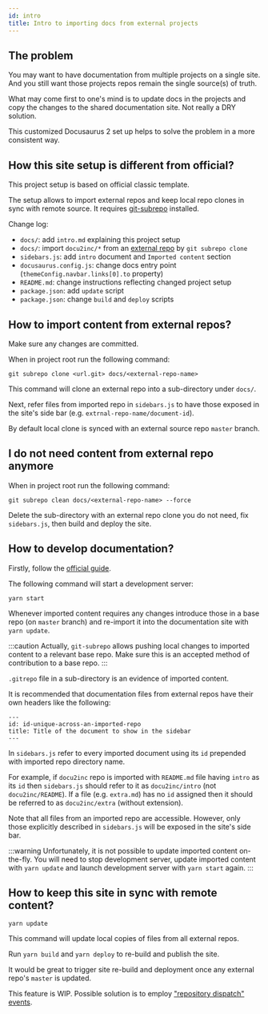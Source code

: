 ```yaml
---
id: intro
title: Intro to importing docs from external projects
---
```


## The problem

You may want to have documentation from multiple projects on a single
site. And you still want those projects repos remain the single source(s)
of truth.

What may come first to one's mind is to update docs in the projects
and copy the changes to the shared documentation site.
Not really a DRY solution.

This customized Docusaurus 2 set up helps to solve the problem
in a more consistent way.

## How this site setup is different from official?

This project setup is based on official classic template.

The setup allows to import external repos and keep local repo clones
in sync with remote source. It requires [git-subrepo](https://github.com/ingydotnet/git-subrepo#installation-instructions)
installed.

Change log:
 * `docs/`: add `intro.md` explaining this project setup
 * `docs/`: import `docu2inc/*` from
   an [external repo](https://github.com/OleksiyRudenko/docu2inc)
   by `git subrepo clone`
 * `sidebars.js`: add `intro` document and `Imported content` section
 * `docusaurus.config.js`: change docs entry point
   (`themeConfig.navbar.links[0].to` property)
 * `README.md`: change instructions reflecting changed project setup
 * `package.json`: add `update` script
 * `package.json`: change `build` and `deploy` scripts

## How to import content from external repos?

Make sure any changes are committed.

When in project root run the following command:
```
git subrepo clone <url.git> docs/<external-repo-name>
```

This command will clone an external repo into a sub-directory
under `docs/`.

Next, refer files from imported repo in `sidebars.js` to have
those exposed in the site's side bar
(e.g. `extrnal-repo-name/document-id`).

By default local clone is synced with an external source repo
`master` branch.

## I do not need content from external repo anymore

When in project root run the following command:
```
git subrepo clean docs/<external-repo-name> --force
```

Delete the sub-directory with an external repo clone you do not need,
fix `sidebars.js`, then build and deploy the site.

## How to develop documentation?

Firstly, follow the
[official guide](https://v2.docusaurus.io/docs/installation#running-the-development-server).

The following command will start a development server:
```
yarn start
```

Whenever imported content requires any changes introduce those
in a base repo (on `master` branch) and re-import it
into the documentation site with `yarn update`.

:::caution
Actually, `git-subrepo` allows pushing local changes to imported content
to a relevant base repo. Make sure this is an accepted method of
contribution to a base repo.
:::

`.gitrepo` file in a sub-directory is an evidence of imported content.

It is recommended that documentation files from external repos
have their own headers like the following:
```
---
id: id-unique-across-an-imported-repo
title: Title of the document to show in the sidebar
---
```

In `sidebars.js` refer to every imported document using its `id`
prepended with imported repo directory name.

For example, if `docu2inc` repo is imported with `README.md`
file having `intro` as its `id` then `sidebars.js` should refer to
it as `docu2inc/intro` (not `docu2inc/README`). If a file
(e.g. `extra.md`) has no `id` assigned then it should be referred to
as `docu2inc/extra` (without extension).

Note that all files from an imported repo are accessible.
However, only those explicitly described in `sidebars.js` will
be exposed in the site's side bar.

:::warning
Unfortunately, it is not possible to update imported content
on-the-fly. You will need to stop development server,
update imported content with `yarn update` and launch
development server with `yarn start` again.
:::

## How to keep this site in sync with remote content?

```
yarn update
```

This command will update local copies of files from all external repos.

Run `yarn build` and `yarn deploy` to re-build and publish the site.

It would be great to trigger site re-build and deployment
once any external repo's `master` is updated.

This feature is WIP. Possible solution is to employ
["repository dispatch" events](https://github.community/t5/GitHub-Actions/Triggering-by-other-repository/td-p/30668).
